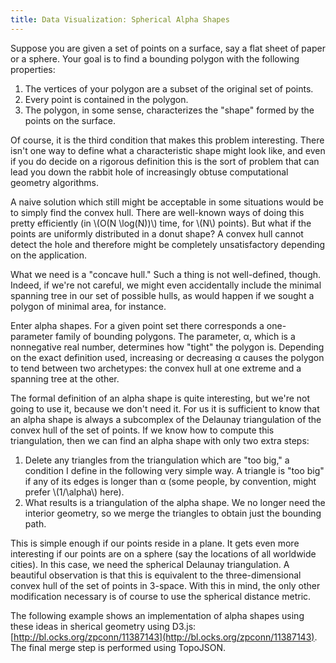 ```yaml
---
title: Data Visualization: Spherical Alpha Shapes
---
```


Suppose you are given a set of points on a surface, say a flat sheet of paper or a sphere. Your goal is to find a bounding polygon with the following properties:

1. The vertices of your polygon are a subset of the original set of points.
2. Every point is contained in the polygon.
3. The polygon, in some sense, characterizes the "shape" formed by the points on the surface.

Of course, it is the third condition that makes this problem interesting. There isn't one way to define what a characteristic shape might look like, and even if you do decide on a rigorous definition this is the sort of problem that can lead you down the rabbit hole of increasingly obtuse computational geometry algorithms.

A naive solution which still might be acceptable in some situations would be to simply find the convex hull. There are well-known ways of doing this pretty efficiently (in \\(O(N \\log(N))\\) time, for \\(N\\) points). But what if the points are uniformly distributed in a donut shape? A convex hull cannot detect the hole and therefore might be completely unsatisfactory depending on the application.

What we need is a "concave hull." Such a thing is not well-defined, though. Indeed, if we're not careful, we might even accidentally include the minimal spanning tree in our set of possible hulls, as would happen if we sought a polygon of minimal area, for instance.

Enter alpha shapes. For a given point set there corresponds a one-parameter family of bounding polygons. The parameter, α, which is a nonnegative real number, determines how "tight" the polygon is. Depending on the exact definition used, increasing or decreasing α causes the polygon to tend between two archetypes: the convex hull at one extreme and a spanning tree at the other.

The formal definition of an alpha shape is quite interesting, but we're not going to use it, because we don't need it. For us it is sufficient to know that an alpha shape is always a subcomplex of the Delaunay triangulation of the convex hull of the set of points. If we know how to compute this triangulation, then we can find an alpha shape with only two extra steps:

1. Delete any triangles from the triangulation which are "too big," a condition I define in the following very simple way. A triangle is "too big" if any of its edges is longer than α (some people, by convention, might prefer \\(1/\\alpha\\) here).
2. What results is a triangulation of the alpha shape. We no longer need the interior geometry, so we merge the triangles to obtain just the bounding path.

This is simple enough if our points reside in a plane. It gets even more interesting if our points are on a sphere (say the locations of all worldwide cities). In this case, we need the spherical Delaunay triangulation. A beautiful observation is that this is equivalent to the three-dimensional convex hull of the set of points in 3-space. With this in mind, the only other modification necessary is of course to use the spherical distance metric.

The following example shows an implementation of alpha shapes using these ideas in sherical geometry using D3.js: [http://bl.ocks.org/zpconn/11387143](http://bl.ocks.org/zpconn/11387143). The final merge step is performed using TopoJSON.
